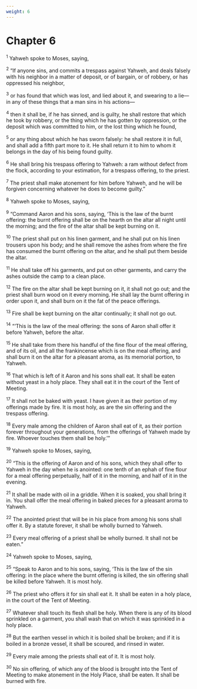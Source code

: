 ```yaml
---
weight: 6
---
```


# Chapter 6

<sup>1</sup> Yahweh spoke to Moses, saying, 

<sup>2</sup> “If anyone sins, and commits a trespass against Yahweh, and deals falsely with his neighbor in a matter of deposit, or of bargain, or of robbery, or has oppressed his neighbor, 

<sup>3</sup> or has found that which was lost, and lied about it, and swearing to a lie—in any of these things that a man sins in his actions— 

<sup>4</sup> then it shall be, if he has sinned, and is guilty, he shall restore that which he took by robbery, or the thing which he has gotten by oppression, or the deposit which was committed to him, or the lost thing which he found, 

<sup>5</sup> or any thing about which he has sworn falsely: he shall restore it in full, and shall add a fifth part more to it. He shall return it to him to whom it belongs in the day of his being found guilty. 

<sup>6</sup> He shall bring his trespass offering to Yahweh: a ram without defect from the flock, according to your estimation, for a trespass offering, to the priest. 

<sup>7</sup> The priest shall make atonement for him before Yahweh, and he will be forgiven concerning whatever he does to become guilty.” 

<sup>8</sup> Yahweh spoke to Moses, saying, 

<sup>9</sup> “Command Aaron and his sons, saying, ‘This is the law of the burnt offering: the burnt offering shall be on the hearth on the altar all night until the morning; and the fire of the altar shall be kept burning on it. 

<sup>10</sup> The priest shall put on his linen garment, and he shall put on his linen trousers upon his body; and he shall remove the ashes from where the fire has consumed the burnt offering on the altar, and he shall put them beside the altar. 

<sup>11</sup> He shall take off his garments, and put on other garments, and carry the ashes outside the camp to a clean place. 

<sup>12</sup> The fire on the altar shall be kept burning on it, it shall not go out; and the priest shall burn wood on it every morning. He shall lay the burnt offering in order upon it, and shall burn on it the fat of the peace offerings. 

<sup>13</sup> Fire shall be kept burning on the altar continually; it shall not go out. 

<sup>14</sup> “‘This is the law of the meal offering: the sons of Aaron shall offer it before Yahweh, before the altar. 

<sup>15</sup> He shall take from there his handful of the fine flour of the meal offering, and of its oil, and all the frankincense which is on the meal offering, and shall burn it on the altar for a pleasant aroma, as its memorial portion, to Yahweh. 

<sup>16</sup> That which is left of it Aaron and his sons shall eat. It shall be eaten without yeast in a holy place. They shall eat it in the court of the Tent of Meeting. 

<sup>17</sup> It shall not be baked with yeast. I have given it as their portion of my offerings made by fire. It is most holy, as are the sin offering and the trespass offering. 

<sup>18</sup> Every male among the children of Aaron shall eat of it, as their portion forever throughout your generations, from the offerings of Yahweh made by fire. Whoever touches them shall be holy.’” 

<sup>19</sup> Yahweh spoke to Moses, saying, 

<sup>20</sup> “This is the offering of Aaron and of his sons, which they shall offer to Yahweh in the day when he is anointed: one tenth of an ephah of fine flour for a meal offering perpetually, half of it in the morning, and half of it in the evening. 

<sup>21</sup> It shall be made with oil in a griddle. When it is soaked, you shall bring it in. You shall offer the meal offering in baked pieces for a pleasant aroma to Yahweh. 

<sup>22</sup> The anointed priest that will be in his place from among his sons shall offer it. By a statute forever, it shall be wholly burned to Yahweh. 

<sup>23</sup> Every meal offering of a priest shall be wholly burned. It shall not be eaten.” 

<sup>24</sup> Yahweh spoke to Moses, saying, 

<sup>25</sup> “Speak to Aaron and to his sons, saying, ‘This is the law of the sin offering: in the place where the burnt offering is killed, the sin offering shall be killed before Yahweh. It is most holy. 

<sup>26</sup> The priest who offers it for sin shall eat it. It shall be eaten in a holy place, in the court of the Tent of Meeting. 

<sup>27</sup> Whatever shall touch its flesh shall be holy. When there is any of its blood sprinkled on a garment, you shall wash that on which it was sprinkled in a holy place. 

<sup>28</sup> But the earthen vessel in which it is boiled shall be broken; and if it is boiled in a bronze vessel, it shall be scoured, and rinsed in water. 

<sup>29</sup> Every male among the priests shall eat of it. It is most holy. 

<sup>30</sup> No sin offering, of which any of the blood is brought into the Tent of Meeting to make atonement in the Holy Place, shall be eaten. It shall be burned with fire. 


